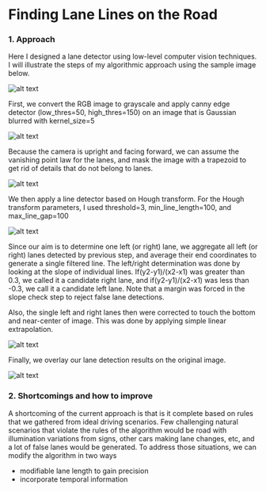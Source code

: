 # **Finding Lane Lines on the Road** 


### 1. Approach

Here I designed a lane detector using low-level computer vision techniques. I will illustrate the steps of my algorithmic approach using the sample image below.

![alt text](https://github.com/willtopower/project_1-lane_detection_using_low_level_CV/blob/master/imgs/img_1_raw_solidyellow.png)

First, we convert the RGB image to grayscale and apply canny edge detector (low_thres=50, high_thres=150) on an image that is Gaussian blurred with kernel_size=5

![alt text](https://github.com/willtopower/project_1-lane_detection_using_low_level_CV/blob/master/imgs/img_2_canny.png)

Because the camera is upright and facing forward, we can assume the vanishing point law for the lanes, and mask the image with a trapezoid to get rid of details that do not belong to lanes.

![alt text](https://github.com/willtopower/project_1-lane_detection_using_low_level_CV/blob/master/imgs/img_3_canny_mask.png)

We then apply a line detector based on Hough transform. For the Hough transform parameters, I used threshold=3, min_line_length=100, and max_line_gap=100

![alt text](https://github.com/willtopower/project_1-lane_detection_using_low_level_CV/blob/master/imgs/img_4_hough_raw.png)

Since our aim is to determine one left (or right) lane, we aggregate all left (or right) lanes detected by previous step, and average their end coordinates to generate a single filtered line. The left/right determination was done by looking at the slope of individual lines. If(y2-y1)/(x2-x1) was greater than 0.3, we called it a candidate right lane, and if(y2-y1)/(x2-x1) was less than -0.3, we call it a candidate left lane. Note that a margin was forced in the slope check step to reject false lane detections.

Also, the single left and right lanes then were corrected to touch the bottom and near-center of image. This was done by applying simple linear extrapolation.

![alt text](https://github.com/willtopower/project_1-lane_detection_using_low_level_CV/blob/master/imgs/img_5_hough_filt_ex.png)

Finally, we overlay our lane detection results on the original image.

![alt text](https://github.com/willtopower/project_1-lane_detection_using_low_level_CV/blob/master/imgs/img_6_overlay.png)


### 2. Shortcomings and how to improve

A shortcoming of the current approach is that is it complete based on rules that we gathered from ideal driving scenarios. Few challenging natural scenarios that violate the rules of the algorithm would be road with illumination variations from signs, other cars making lane changes, etc, and a lot of false lanes would be generated. To address those situations, we can modify the algorithm in two ways
* modifiable lane length to gain precision
* incorporate temporal information

